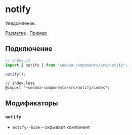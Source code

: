 # notify

Уведомление.

[Разметка](https://github.com/getsedona/sedona-components/blob/master/src/table/examples.html) · [Пример](https://getsedona.github.io/sedona-components/table.html)

## Подключение

```js
// index.js
import { notify } from "sedona-components/src/notify";

notify();
```

```less
// index.less
@import "~sedona-components/src/notify/index";
```

## Модификаторы

### `notify`

* `notify--hide` – скрывает компонент
